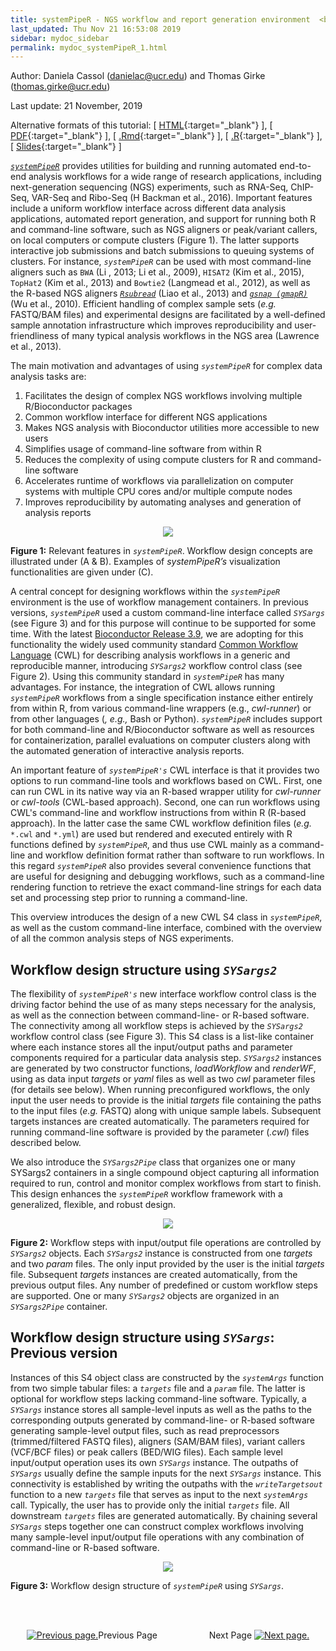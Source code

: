 ```yaml
---
title: systemPipeR - NGS workflow and report generation environment  <br> <br> 1. Introduction
last_updated: Thu Nov 21 16:53:08 2019
sidebar: mydoc_sidebar
permalink: mydoc_systemPipeR_1.html
---
```

Author: Daniela Cassol (danielac@ucr.edu) and Thomas Girke (thomas.girke@ucr.edu)

Last update: 21 November, 2019 

Alternative formats of this tutorial:
[ [HTML](http://girke.bioinformatics.ucr.edu/systemPipeR/pages/mydoc/systemPipeR.html){:target="_blank"} ],
[ [PDF](http://girke.bioinformatics.ucr.edu/systemPipeR/pages/mydoc/systemPipeR.pdf){:target="_blank"} ],
[ [.Rmd](https://raw.githubusercontent.com/tgirke/systemPipeR/gh-pages/_vignettes/10_Rworkflows/systemPipeR.Rmd){:target="_blank"} ],
[ [.R](https://raw.githubusercontent.com/tgirke/systemPipeR/gh-pages/_vignettes/10_Rworkflows/systemPipeR.R){:target="_blank"} ],
[ [Slides](https://docs.google.com/presentation/d/175aup31LvnbIJUAvEEoSkpGsKgtBJ2RpQYd0Gs23dLo/embed?start=false&loop=false&delayms=60000){:target="_blank"} ] 


[_`systemPipeR`_](http://www.bioconductor.org/packages/devel/bioc/html/systemPipeR.html) provides utilities for building and running automated end-to-end analysis workflows for a wide range of research applications, including next-generation sequencing (NGS) experiments, such as RNA-Seq, ChIP-Seq, VAR-Seq and Ribo-Seq (H Backman et al., 2016). Important features include a uniform workflow interface across different data analysis applications, automated report generation, and support for running both R and command-line software, such as NGS aligners or peak/variant callers, on local computers or compute clusters (Figure 1). The latter supports interactive job submissions and batch submissions to queuing systems of clusters. For instance, _`systemPipeR`_ can be used with most command-line aligners such as `BWA` (Li , 2013; Li et al., 2009), `HISAT2` (Kim et al., 2015), `TopHat2` (Kim et al., 2013) and `Bowtie2` (Langmead et al., 2012), as well as the R-based NGS aligners [_`Rsubread`_](http://www.bioconductor.org/packages/devel/bioc/html/Rsubread.html) (Liao et al., 2013) and [_`gsnap (gmapR)`_](http://www.bioconductor.org/packages/devel/bioc/html/gmapR.html) (Wu et al., 2010). Efficient handling of complex sample sets (_e.g._ FASTQ/BAM files) and experimental designs are facilitated by a well-defined sample annotation infrastructure which improves reproducibility and user-friendliness of many typical analysis workflows in the NGS area (Lawrence et al., 2013). 

The main motivation and advantages of using _`systemPipeR`_ for complex data analysis tasks are:

1. Facilitates the design of complex NGS workflows involving multiple R/Bioconductor packages
2. Common workflow interface for different NGS applications
3. Makes NGS analysis with Bioconductor utilities more accessible to new users
4. Simplifies usage of command-line software from within R
5. Reduces the complexity of using compute clusters for R and command-line software
6. Accelerates runtime of workflows via parallelization on computer systems with multiple CPU cores and/or multiple compute nodes
6. Improves reproducibility by automating analyses and generation of analysis reports 

<center><img src="./pages/mydoc/systemPipeR_files/utilities.png"></center>

**Figure 1:** Relevant features in _`systemPipeR`_.
Workflow design concepts are illustrated under (A & B). Examples of
*systemPipeR’s* visualization functionalities are given under (C). 

A central concept for designing workflows within the _`systemPipeR`_ environment 
is the use of workflow management containers. In previous versions, _`systemPipeR`_ 
used a custom command-line interface called _`SYSargs`_ (see Figure 3) and for 
this purpose will continue to be supported for some time. With the latest [Bioconductor Release 3.9](http://www.bioconductor.org/packages/release/bioc/html/systemPipeR.html), 
we are adopting for this functionality the widely used community standard 
[Common Workflow Language](https://www.commonwl.org/) (CWL) for describing 
analysis workflows in a generic and reproducible manner, introducing _`SYSargs2`_
workflow control class (see Figure 2). Using this community standard in _`systemPipeR`_
has many advantages. For instance, the integration of CWL allows running _`systemPipeR`_
workflows from a single specification instance either entirely from within R, from various command-line
wrappers (e.g., *cwl-runner*) or from other languages (*, e.g.,* Bash or Python).
_`systemPipeR`_ includes support for both command-line and R/Bioconductor software 
as well as resources for containerization, parallel evaluations on computer clusters 
along with the automated generation of interactive analysis reports.

An important feature of _`systemPipeR's`_ CWL interface is that it provides two
options to run command-line tools and workflows based on CWL. First, one can
run CWL in its native way via an R-based wrapper utility for *cwl-runner* or
*cwl-tools* (CWL-based approach). Second, one can run workflows using CWL's
command-line and workflow instructions from within R (R-based approach). In the
latter case the same CWL workflow definition files (*e.g.* `*.cwl` and `*.yml`)
are used but rendered and executed entirely with R functions defined by
_`systemPipeR`_, and thus use CWL mainly as a command-line and workflow
definition format rather than software to run workflows. In this regard
_`systemPipeR`_ also provides several convenience functions that are useful for
designing and debugging workflows, such as a command-line rendering function to
retrieve the exact command-line strings for each data set and processing step
prior to running a command-line.

This overview introduces the design of a new CWL S4 class in _`systemPipeR`_, 
as well as the custom command-line interface, combined with the overview of all
the common analysis steps of NGS experiments.

## Workflow design structure using _`SYSargs2`_ 

The flexibility of _`systemPipeR's`_ new interface workflow control class is the driving factor behind 
the use of as many steps necessary for the analysis, as well as the connection 
between command-line- or R-based software. The connectivity among all
workflow steps is achieved by the _`SYSargs2`_ workflow control class (see Figure 3).
This S4 class is a list-like container where each instance stores all the
input/output paths and parameter components required for a particular data
analysis step. _`SYSargs2`_ instances are generated by two constructor
functions, *loadWorkflow* and *renderWF*, using as data input *targets* or
*yaml* files as well as two *cwl* parameter files (for details see below). When
running preconfigured workflows, the only input the user needs to provide is
the initial *targets* file containing the paths to the input files (*e.g.*
FASTQ) along with unique sample labels. Subsequent targets instances are
created automatically. The parameters required for running command-line
software is provided by the parameter (*.cwl*) files described below. 

We also introduce the *`SYSargs2Pipe`* class that organizes one or many
SYSargs2 containers in a single compound object capturing all information
required to run, control and monitor complex workflows from start to finish. This
design enhances the *`systemPipeR`* workflow framework with a generalized,
flexible, and robust design.

<center><img src="./pages/mydoc/systemPipeR_files/SYSargs2.png"></center>

**Figure 2:** Workflow steps with input/output file operations are controlled by 
_`SYSargs2`_ objects. Each _`SYSargs2`_ instance is constructed from one *targets* 
and two *param* files. The only input provided by the user is the initial *targets* 
file. Subsequent *targets* instances are created automatically, from the previous 
output files. Any number of predefined or custom workflow steps are supported. One
or many _`SYSargs2`_ objects are organized in an *`SYSargs2Pipe`* container.

## Workflow design structure using _`SYSargs`_: Previous version

Instances of this S4 object class are constructed by the _`systemArgs`_ function 
from two simple tabular files: a _`targets`_ file and a _`param`_ file. The latter
is optional for workflow steps lacking command-line software. Typically, a 
_`SYSargs`_ instance stores all sample-level inputs as well as the paths to the 
corresponding outputs generated by command-line- or R-based software generating 
sample-level output files, such as read preprocessors (trimmed/filtered FASTQ 
files), aligners (SAM/BAM files), variant callers (VCF/BCF files) or peak callers 
(BED/WIG files). Each sample level input/output operation uses its own _`SYSargs`_ 
instance. The outpaths of _`SYSargs`_ usually define the sample inputs for the 
next _`SYSargs`_ instance. This connectivity is established by writing the 
outpaths with the _`writeTargetsout`_ function to a new _`targets`_ file that 
serves as input to the next _`systemArgs`_ call. Typically, the user has to 
provide only the initial _`targets`_ file. All downstream _`targets`_ files are 
generated automatically. By chaining several _`SYSargs`_ steps together one can 
construct complex workflows involving many sample-level input/output file 
operations with any combination of command-line or R-based software. 

<center><img src="./pages/mydoc/systemPipeR_files/SystemPipeR_Workflow.png"></center>

**Figure 3:** Workflow design structure of _`systemPipeR`_ using _`SYSargs`_. 

<br><br><center><a href="mydoc_systemPipeR_1.html"><img src="images/left_arrow.png" alt="Previous page."></a>Previous Page &nbsp; &nbsp; &nbsp; &nbsp; &nbsp; &nbsp; &nbsp; &nbsp; &nbsp; &nbsp; Next Page
<a href="mydoc_systemPipeR_2.html"><img src="images/right_arrow.png" alt="Next page."></a></center>

